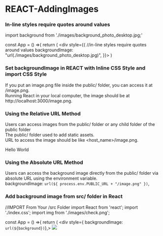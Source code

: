 # REACT-AddingImages

### In-line styles require quotes around values

import background from './images/background_photo_desktop.jpg;'

const App = () =>{
    return (
        <div style={{ //in-line styles require quotes around values
            backgroundImage: "url(./images/background_photo_desktop.jpg)",
            }}>
        </div>
    )

### Set backgroundImage in REACT with Inline CSS Style and import CSS Style

If you put an image.png file inside the public/ folder, you can access it at <your host address>/image.png.  <br/>
Running React in your local computer, the image should be at http://localhost:3000/image.png.  <br/>

### Using the Relative URL Method
Users can access images from the public/ folder or any child folder of the public folder<br/>
The public/ folder used to add static assets. <br/>
URL to access the image should be like <host_name>/image.png.<br/>

  <div style={{ backgroundImage: "url(/image.png)" }}>
    Hello World
  </div>
  
### Using the Absolute URL Method

Users can access the background image directly from the public/ folder via absolute URL using the environment variable. <br/>
backgroundImage: `url(${
                process.env.PUBLIC_URL + "/image.png"
            })`,
### Add background image from src/ folder in React

//IMPORT From Your /src Folder
import React from 'react';
import './index.css';
import img from './images/check.png';

const App = () =>{
    return (  <div style={ backgroundImage: `url(${background})`},>
                <img
                src={img} 
                />
              </div>
       


